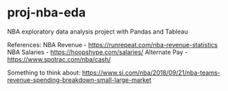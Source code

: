 # proj-nba-eda
NBA exploratory data analysis project with Pandas and Tableau


References:
NBA Revenue - https://runrepeat.com/nba-revenue-statistics
NBA Salaries - https://hoopshype.com/salaries/
Alternate Pay - https://www.spotrac.com/nba/cash/

Something to think about:  https://www.si.com/nba/2018/09/21/nba-teams-revenue-spending-breakdown-small-large-market  


